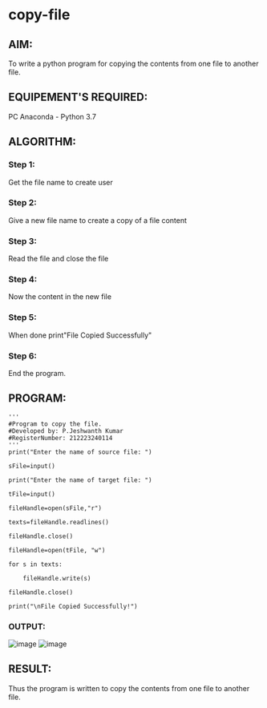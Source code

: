 # copy-file
## AIM:
To write a python program for copying the contents from one file to another file.
## EQUIPEMENT'S REQUIRED: 
PC
Anaconda - Python 3.7
## ALGORITHM:

### Step 1:
Get the file name to create user
### Step 2:
Give a new file name to create a copy of a file content
### Step 3:
Read the file and close the file
### Step 4:
Now the content in the new file
### Step 5:
When done print"File Copied Successfully"
### Step 6:
End the program.

## PROGRAM:
```
'''
#Program to copy the file.
#Developed by: P.Jeshwanth Kumar
#RegisterNumber: 212223240114
'''
print("Enter the name of source file: ")

sFile=input()

print("Enter the name of target file: ")

tFile=input()

fileHandle=open(sFile,"r")

texts=fileHandle.readlines()

fileHandle.close()

fileHandle=open(tFile, "w")

for s in texts:

    fileHandle.write(s)

fileHandle.close()

print("\nFile Copied Successfully!")
```

### OUTPUT:
![image](https://github.com/Jeshwanthkumarpayyavula/copy-file/assets/145742402/1e8a229d-dc0b-4d05-a41f-53f6103fea22)
![image](https://github.com/Jeshwanthkumarpayyavula/copy-file/assets/145742402/add2c88d-b25e-4b62-96da-3ab69decd548)

## RESULT:
Thus the program is written to copy the contents from one file to another file.
